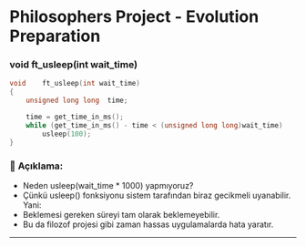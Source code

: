 # Philosophers Project - Evolution Preparation

### 	void	ft_usleep(int wait_time)
```c
void	ft_usleep(int wait_time)
{
	unsigned long long	time;

	time = get_time_in_ms();
	while (get_time_in_ms() - time < (unsigned long long)wait_time)
		usleep(100);
}
```

### 🔧 **Açıklama:**
- Neden usleep(wait_time * 1000) yapmıyoruz?
- Çünkü usleep() fonksiyonu sistem tarafından biraz gecikmeli uyanabilir. Yani:
- Beklemesi gereken süreyi tam olarak beklemeyebilir.
- Bu da filozof projesi gibi zaman hassas uygulamalarda hata yaratır.

---